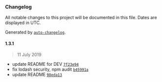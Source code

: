 ### Changelog

All notable changes to this project will be documented in this file. Dates are displayed in UTC.

Generated by [`auto-changelog`](https://github.com/CookPete/auto-changelog).

#### 1.3.1

> 11 July 2019

- update README for DEV [`7f23e94`](https://github.com/thfrei/synCode/commit/7f23e94265de09b8f48420ff333d80163ef0915a)
- fix lodash security, npm audit [`b45991a`](https://github.com/thfrei/synCode/commit/b45991a2ff84ae13e1c3f7f5323f5852fffc3f94)
- update README [`98eda13`](https://github.com/thfrei/synCode/commit/98eda13545acf70fc77e1acdd09efd063066756e)
